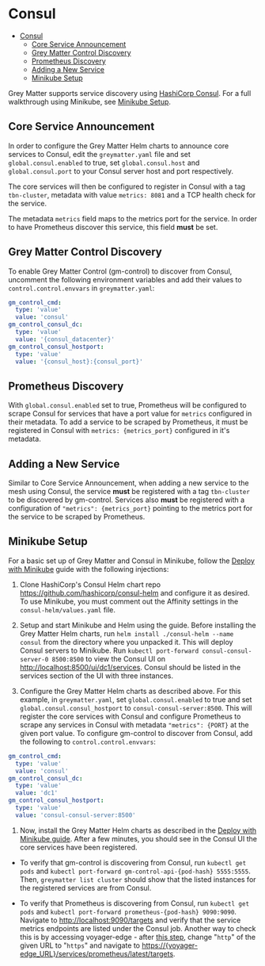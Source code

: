 # Consul

- [Consul](#consul)
  - [Core Service Announcement](#core-service-announcement)
  - [Grey Matter Control Discovery](#grey-matter-control-discovery)
  - [Prometheus Discovery](#prometheus-discovery)
  - [Adding a New Service](#adding-a-new-service)
  - [Minikube Setup](#minikube-setup)

Grey Matter supports service discovery using [HashiCorp Consul](https://www.consul.io/docs/index.html). For a full walkthrough using Minikube, see [Minikube Setup](#minikube-setup).

## Core Service Announcement

In order to configure the Grey Matter Helm charts to announce core services to Consul, edit the `greymatter.yaml` file and set `global.consul.enabled` to true, set `global.consul.host` and `global.consul.port` to your Consul server host and port respectively.

The core services will then be configured to register in Consul with a tag `tbn-cluster`, metadata with value `metrics: 8081` and a TCP health check for the service.

The metadata `metrics` field maps to the metrics port for the service. In order to have Prometheus discover this service, this field **must** be set.

## Grey Matter Control Discovery

To enable Grey Matter Control (gm-control) to discover from Consul, uncomment the following environment variables and add their values to `control.control.envvars` in `greymatter.yaml`:

```yaml
gm_control_cmd:
  type: 'value'
  value: 'consul'
gm_control_consul_dc:
  type: 'value'
  value: '{consul_datacenter}'
gm_control_consul_hostport:
  type: 'value'
  value: '{consul_host}:{consul_port}'
```

## Prometheus Discovery

With `global.consul.enabled` set to true, Prometheus will be configured to scrape Consul for services that have a port value for `metrics` configured in their metadata. To add a service to be scraped by Prometheus, it must be registered in Consul with `metrics: {metrics_port}` configured in it's metadata.

## Adding a New Service

Similar to Core Service Announcement, when adding a new service to the mesh using Consul, the service **must** be registered with a tag `tbn-cluster` to be discovered by gm-control. Services also **must** be registered with a configuration of `"metrics": {metrics_port}` pointing to the metrics port for the service to be scraped by Prometheus.

## Minikube Setup

For a basic set up of Grey Matter and Consul in Minikube, follow the [Deploy with Minikube](./Deploy%20with%20Minikube.md) guide with the following injections:

1. Clone HashiCorp's Consul Helm chart repo <https://github.com/hashicorp/consul-helm> and configure it as desired.  To use Minikube, you must comment out the Affinity settings in the `consul-helm/values.yaml` file.

2. Setup and start Minikube and Helm using the guide. Before installing the Grey Matter Helm charts, run `helm install ./consul-helm --name consul` from the directory where you unpacked it.  This will deploy Consul servers to Minikube. Run `kubectl port-forward consul-consul-server-0 8500:8500` to view the Consul UI on <http://localhost:8500/ui/dc1/services>. Consul should be listed in the services section of the UI with three instances.

3. Configure the Grey Matter Helm charts as described above.  For this example, in `greymatter.yaml`, set `global.consul.enabled` to true and set `global.consul.consul_hostport` to `consul-consul-server:8500`. This will register the core services with Consul and configure Prometheus to scrape any services in Consul with metadata `"metrics": {PORT}` at the given port value. To configure gm-control to discover from Consul, add the following to `control.control.envvars`:

```yaml
gm_control_cmd:
  type: 'value'
  value: 'consul'
gm_control_consul_dc:
  type: 'value'
  value: 'dc1'
gm_control_consul_hostport:
  type: 'value'
  value: 'consul-consul-server:8500'
```

1. Now, install the Grey Matter Helm charts as described in the [Deploy with Minikube guide](./Deploy%20with%20Minikube.md#install). After a few minutes, you should see in the Consul UI the core services have been registered.

- To verify that gm-control is discovering from Consul, run `kubectl get pods` and `kubectl port-forward gm-control-api-{pod-hash} 5555:5555`.  Then, `greymatter list cluster` should show that the listed instances for the registered services are from Consul.

- To verify that Prometheus is discovering from Consul, run `kubectl get pods` and `kubectl port-forward prometheus-{pod-hash} 9090:9090`. Navigate to <http://localhost:9090/targets> and verify that the service metrics endpoints are listed under the Consul job.  Another way to check this is by accessing voyager-edge - after [this step](./Deploy%20with%20Minikube.md#ingress), change "`http`" of the given URL to "`https`" and navigate to <https://{voyager-edge_URL}/services/prometheus/latest/targets>.
